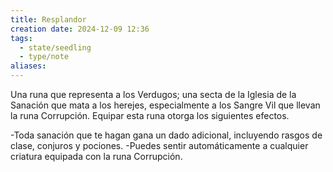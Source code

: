 ```yaml
---
title: Resplandor
creation date: 2024-12-09 12:36
tags:
  - state/seedling
  - type/note
aliases:
---
```

Una runa que representa a los Verdugos; una secta de la Iglesia de la Sanación que mata a los herejes, especialmente a los Sangre Vil que llevan la runa Corrupción. Equipar esta runa otorga los siguientes efectos.

-Toda sanación que te hagan gana un dado adicional, incluyendo rasgos de clase, conjuros y pociones.
-Puedes sentir automáticamente a cualquier criatura equipada con la runa Corrupción.

